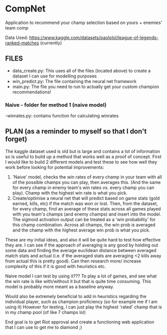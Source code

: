 # CompNet

Application to recommend your champ selection based on yours + enemies' team comp

Data Used: https://www.kaggle.com/datasets/paololol/league-of-legends-ranked-matches
(currently)

## FILES

- data_create.py: This uses all of the files (located above) to create a dataset I can use for modelling purposes
- win_predict.py: The file containing the neural net framework
- main.py: The file you need to run to actually get your custom champion recommendations!

### Naive - folder for method 1 (naive model)

-winrates.py: contains function for calculating winrates

## PLAN (as a reminder to myself so that I don't forget)

The kaggle dataset used is old but is large and contains a lot of information so is useful to build up a method that works well as a proof of concept.
First I would like to build 2 different models and test these to see how well they work before looking for potential improvements:
  1. 'Naive' model, checks the win rates of every champ in your team with all of the possible champs you can play, then averages this.
      (And the same for every champ in enemy team's win rates vs. every champ you can play). Champ with the highest win rate is what you pick.
  2.  Create/optimise a neural net that will predict based on game stats (gold earned, kills, etc) if the match was won or lost. Then, from the dataset,
      for every champ, find an average of these stats across all games played with you team's champs (and enemy champs) and insert into the model. The sigmoid
      activation output can be treated as a 'win probability' for this champ combination. Across all champs, the win prob is averaged and the champ with the highest
      average win prob is what you pick.

These are my initial ideas, and also it will be quite hard to test how effective they are. I can see if the approach of averaging is any good by holding out some data and 
finding the average euclidean distance between averaged match stats and actual (i.e. if the averaged stats are averaging <2 kills away from actual this is pretty good).
Can then research more/ increase complexity of this if it is good with heuristics etc.

Naive model I can test by using it??? To play a lot of games, and see what the win rate is like with/without it but that is quite time consuming. This model is probably more meant 
as a baseline anyway.

Would also be extremely beneficial to add in heuristics regarding the individual player, such as champion proficiency (so for example me if I am using it)
However for testing, I can just play the highest 'rated' champ that is in my champ pool (of like 7 champs lol)

End goal is to get Riot approval and create a functioning web application that I can use to get me to diamond ;) 
